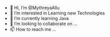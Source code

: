 - 👋 Hi, I’m @MythreyaAllu
- 👀 I’m interested in Learning new Technologies
- 🌱 I’m currently learning Java
- 💞️ I’m looking to collaborate on ...
- 📫 How to reach me ...

<!---
MythreyaAllu/MythreyaAllu is a ✨ special ✨ repository because its `README.md` (this file) appears on your GitHub profile.
You can click the Preview link to take a look at your changes.
--->
